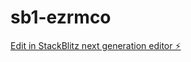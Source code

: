 # sb1-ezrmco

[Edit in StackBlitz next generation editor ⚡️](https://stackblitz.com/~/github.com/smunjal082/sb1-ezrmco)